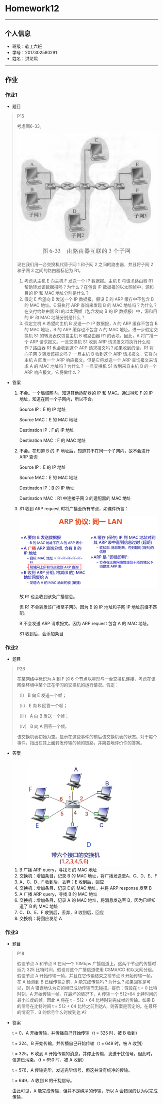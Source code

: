 # Homework12

---

## 个人信息

- 班级：软工六班
- 学号：2017302580291
- 姓名：洪龙熙

---

## 作业


### 作业1

- 题目

> P15
>
> 考虑图6-33。
>
> ![image-20200602144459087](2017302580291_洪龙熙.assets/image-20200602144459087.png)
>
> 现在我们用一台交换机代替子网 1 和子网 2 之间的路由器，并且将子网 2 和子网 3 之间的路由器标记为 R1。
>
> 1.  考虑从主机 E 向主机 F 发送一个 IP 数据报。主机 E 将请求路由器 R1 帮助转发该数据报吗？为什么？在包含 IP 数据报的以太网帧中，源和目的 IP 和 MAC 地址分别是什么？
> 2.  假定 E 希望向 B 发送一个 IP 数据报，假设 E 的 ARP 缓存中不包含 B 的 MAC 地址。E 将执行 ARP 查询来发现 B 的 MAC 地址吗？为什么？在交付给路由器 R1 的以太网帧（包含发向 B 的 IP 数据报）中，源和目的 IP 和 MAC 地址分别是什么？
> 3.  假定主机 A 希望向主机 B 发送一个 IP 数据报，A 的 ARP 缓存不包含 B 的 MAC 地址，B 的 ARP 缓存也不包含 A 的 MAC 地址。进一步假定交换机 S1 的转发表仅包含主机 B 和路由器 R1 的表项。因此，A 将广播一个 ARP 请求报文。一旦交换机 S1 收到 ARP 请求报文将执行什么动作？路由器 R1 也会收到这个 ARP 请求报文吗？如果收到的话，R1 将向子网 3 转发该报文吗？ 一旦主机 B 收到这个 ARP 请求报文，它将向主机 A 回发一个 ARP 响应报文。但是它将发送一个 ARP 查询报文来请求 A 的 MAC 地址吗？为什么？ 一旦交换机 S1 收到来自主机 B 的一个 ARP 响应报文，它将做什么？ 

-   答案

    1.  不会。一个局域网内，知道其他适配器的 IP 和 MAC。通过得知 F 的 IP 地址，知道在同一个子网内，所以不会。
    
        Source IP：E 的 IP 地址
    
        Source MAC：E 的 MAC 地址
    
        Destination IP：F 的 IP 地址
    
        Destination MAC：F 的 MAC 地址
    
    2.  不会。在知道 B 的 IP 地址后，知道其不在同一个子网内，故不会进行 ARP 查询
    
        Source IP：E 的 IP 地址
    
        Source MAC：E 的 MAC 地址
    
        Destination IP：B 的 IP 地址
    
        Destination MAC：R1 中连接子网 3 的适配器的 MAC 地址
    
    3.  S1 收到 ARP request 时将广播至所有节点，如课件所言：
    
        <img src="2017302580291_洪龙熙.assets/image-20200602151957811.png" alt="image-20200602151957811" style="zoom:67%;" />
    
        故 R1 也会收到该条广播信息。
    
        但 R1 不会转发该广播至子网3，因为 B 的 IP 地址和子网 IP 地址前缀不匹配。
    
        B 不会发送 ARP 请求报文。因为 ARP request 包含 A 的 MAC 地址。
    
        S1 收到后，会添加条目
    
        


### 作业2

- 题目

> P26
>
> 在某网络中标识为 A 到 F 的 6 个节点以星形与一台交换机连接，考虑在该网络环境中某个正在学习的交换机的运行情况。假定：
>
> （i） B 向 E 发送一个帧；
>
> （ii） E 向 B 回答一个帧；
>
> （iii） A 向 B 发送一个帧；
>
> （iv） B 向 A 回答一个帧。
>
> 该交换机表初始为空。显示在这些事件的前后该交换机表的状态。对于每个事件，指出在其上面转发传输的帧的链路，并简要地评价你的答案。 

-   答案

    <img src="2017302580291_洪龙熙.assets/image-20200602155709780.png" alt="image-20200602155709780" style="zoom:67%;" />

    1.  B 广播 ARP query，寻找 E 的 MAC 地址
    2.  交换机：增加条目，记录 B 的 MAC 地址，将广播发送至A、C、D、E、F 
    3.  A、C、D、F 收到后，丢弃；E 收到后，回应
    4.  交换机：增加条目，记录 E 的 MAC 地址，并将 ARP response 发至 B
    5.  A 广播 ARP query，寻找 B 的 MAC 地址
    6.  交换机：增加条目，记录 A 的 MAC 地址，将消息发送至 B，因为已经知道了 B 的 MAC 地址
    7.  C、D、E、F 收到后，丢弃，B 收到后，回应
    8.  交换机：将回应发给 A

    

    

### 作业3

- 题目

> P18
>
> 假设节点 A 和节点 B 在同一个 10Mbps 广播信道上，这两个节点的传播时延为 325 比特时间。假设对这个广播信道使用 CSMA/CD 和以太网分组。假设节点 A 开始传输一帧，并且在它传输结束之前节点 B 开始传输一帧。在 A 检测到 B 已经传输之前，A 能完成传输吗？为什么？如果回答是可以，则 A 错误地认为它的帧已成功传输而无碰撞。提示：假设在 t = 0 比特时刻，A 开始传输一帧。在最坏的情况下，A 传输一个 512+64 比特时间的最小长度的帧。因此 A 将在 t = 512 + 64 比特时刻完成帧的传输。如果 B 的信号在比特时间 t = 512 + 64 比特之前到达A，则答案是否定的。在最坏的情况下，B 的信号什么时候到达 A? 

-   答案

    t = 0，A 开始传输，并传播自己开始传输（t = 325 时，被 B 收到）

    t = 324，B 开始传输，并传播自己开始传输（t = 649 时，被 A 收到）

    t = 325，B 收到 A 开始传输的消息，并停止传输，发送干扰信号。但此时，信道已污染。（t = 650 时，被 A 收到）

    t = 576，A 传输完毕，发送完毕信号，但这并没有纯净的传输。

    t = 649，A 收到 B 的干扰信号。

    由此可见，A 能完成传输，但并不是纯净的传输，所以 A 会错误的认为以完成传输。

    
